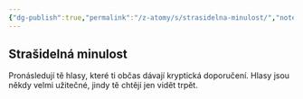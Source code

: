 ```yaml
---
{"dg-publish":true,"permalink":"/z-atomy/s/strasidelna-minulost/","noteIcon":""}
---
```


## Strašidelná minulost
Pronásledují tě hlasy, které ti občas dávají kryptická doporučení. Hlasy jsou někdy velmi užitečné, jindy tě chtějí jen vidět trpět.